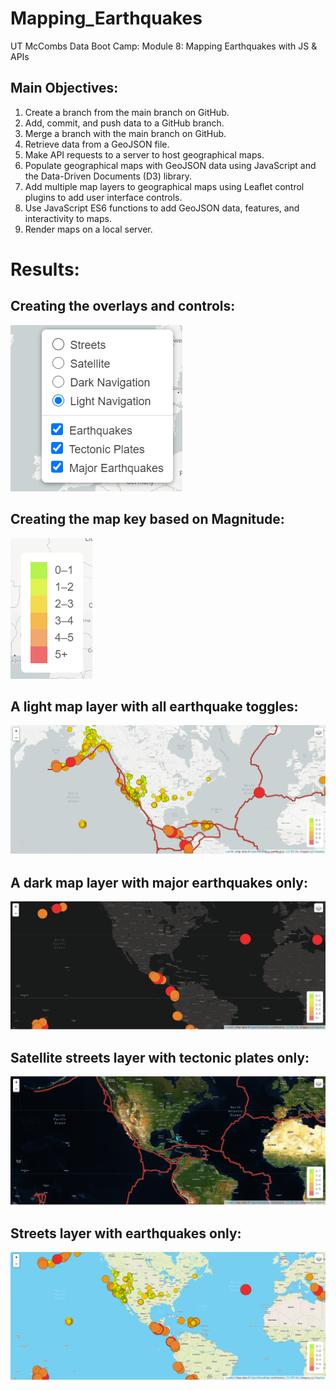 # Mapping_Earthquakes
UT McCombs Data Boot Camp: Module 8: Mapping Earthquakes with JS &amp; APIs

## Main Objectives: 
1. Create a branch from the main branch on GitHub.
2. Add, commit, and push data to a GitHub branch.
3. Merge a branch with the main branch on GitHub.
4. Retrieve data from a GeoJSON file.
5. Make API requests to a server to host geographical maps.
6. Populate geographical maps with GeoJSON data using JavaScript and the Data-Driven Documents (D3) library.
7. Add multiple map layers to geographical maps using Leaflet control plugins to add user interface controls.
8. Use JavaScript ES6 functions to add GeoJSON data, features, and interactivity to maps.
9. Render maps on a local server.

# Results: 
## Creating the overlays and controls:

![Pic 1](https://github.com/Baylex/Mapping_Earthquakes/blob/main/Images/toggle_options.PNG)

## Creating the map key based on Magnitude:

![Pic 2](https://github.com/Baylex/Mapping_Earthquakes/blob/main/Images/key.PNG)

## A light map layer with all earthquake toggles:
![Pic 3](https://github.com/Baylex/Mapping_Earthquakes/blob/main/Images/light_all.PNG)

## A dark map layer with major earthquakes only:
![Pic 4](https://github.com/Baylex/Mapping_Earthquakes/blob/main/Images/dark_major.PNG)

## Satellite streets layer with tectonic plates only:
![Pic 5](https://github.com/Baylex/Mapping_Earthquakes/blob/main/Images/satellite_plates.PNG)

## Streets layer with earthquakes only:
![Pic 6](https://github.com/Baylex/Mapping_Earthquakes/blob/main/Images/streets_eq.PNG)
